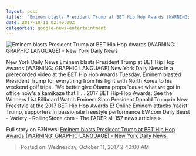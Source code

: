 ```yaml
---
layout: post
title:  "Eminem blasts President Trump at BET Hip Hop Awards (WARNING: GRAPHIC LANGUAGE) - New York Daily News"
date: 2017-10-11 02:40:00Z
categories: google-news-entertaintment
---
```


![Eminem blasts President Trump at BET Hip Hop Awards (WARNING: GRAPHIC LANGUAGE) - New York Daily News](http://assets.nydailynews.com/polopoly_fs/1.3554749.1507689374!/img/httpImage/image.jpg_gen/derivatives/landscape_1200/eminem11f-2-web.jpg)

New York Daily News Eminem blasts President Trump at BET Hip Hop Awards (WARNING: GRAPHIC LANGUAGE) New York Daily News In a prerecorded video at the BET Hip Hop Awards Tuesday, Eminem blasted President Trump for everything from his fight with North Korea to his weekend golf trips. “We better give Obama props 'cause what we got in office now's a kamikaze that'll ... 2017 BET Hip-Hop Awards: See the Winners List Billboard Watch Eminem Slam President Donald Trump in New Freestyle at the 2017 BET Hip Hop Awards E! Online Eminem attacks 'racist' Trump, supporters in passionate freestyle performance EW.com Daily Beast - Variety - RollingStone.com - The FADER all 157 news articles »


Full story on F3News: [Eminem blasts President Trump at BET Hip Hop Awards (WARNING: GRAPHIC LANGUAGE) - New York Daily News](http://www.f3nws.com/n/prGrzF)

> Posted on: Wednesday, October 11, 2017 2:40:00 AM
